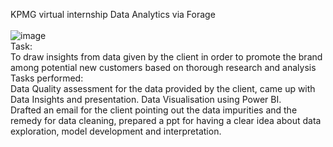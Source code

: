 KPMG virtual internship Data Analytics via Forage <br><br>
![image](https://user-images.githubusercontent.com/80094199/209129676-804e17b2-6604-4df3-acdd-d1c879db7fef.png) <br>
Task: <br>
To draw insights from data given by the client in order to promote the brand among potential new customers based on thorough research and analysis <br>
Tasks performed: <br>
Data Quality assessment for the data provided by the client, came up with Data Insights and presentation. Data Visualisation using Power BI. <br>
Drafted an email for the client pointing out the data impurities and the remedy for data cleaning,  prepared a ppt for having a clear idea about data exploration, model development and interpretation. 
